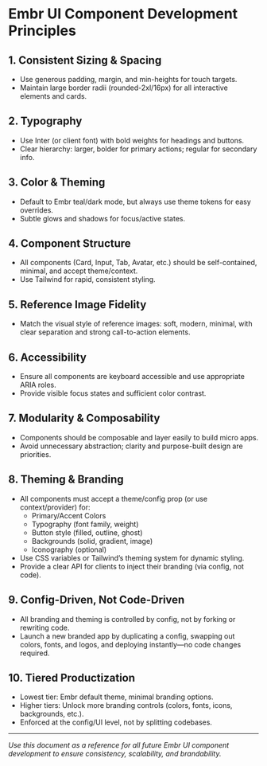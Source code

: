 # Embr UI Component Development Principles

## 1. Consistent Sizing & Spacing
- Use generous padding, margin, and min-heights for touch targets.
- Maintain large border radii (rounded-2xl/16px) for all interactive elements and cards.

## 2. Typography
- Use Inter (or client font) with bold weights for headings and buttons.
- Clear hierarchy: larger, bolder for primary actions; regular for secondary info.

## 3. Color & Theming
- Default to Embr teal/dark mode, but always use theme tokens for easy overrides.
- Subtle glows and shadows for focus/active states.

## 4. Component Structure
- All components (Card, Input, Tab, Avatar, etc.) should be self-contained, minimal, and accept theme/context.
- Use Tailwind for rapid, consistent styling.

## 5. Reference Image Fidelity
- Match the visual style of reference images: soft, modern, minimal, with clear separation and strong call-to-action elements.

## 6. Accessibility
- Ensure all components are keyboard accessible and use appropriate ARIA roles.
- Provide visible focus states and sufficient color contrast.

## 7. Modularity & Composability
- Components should be composable and layer easily to build micro apps.
- Avoid unnecessary abstraction; clarity and purpose-built design are priorities.

## 8. Theming & Branding
- All components must accept a theme/config prop (or use context/provider) for:
  - Primary/Accent Colors
  - Typography (font family, weight)
  - Button style (filled, outline, ghost)
  - Backgrounds (solid, gradient, image)
  - Iconography (optional)
- Use CSS variables or Tailwind’s theming system for dynamic styling.
- Provide a clear API for clients to inject their branding (via config, not code).

## 9. Config-Driven, Not Code-Driven
- All branding and theming is controlled by config, not by forking or rewriting code.
- Launch a new branded app by duplicating a config, swapping out colors, fonts, and logos, and deploying instantly—no code changes required.

## 10. Tiered Productization
- Lowest tier: Embr default theme, minimal branding options.
- Higher tiers: Unlock more branding controls (colors, fonts, icons, backgrounds, etc.).
- Enforced at the config/UI level, not by splitting codebases.

---

_Use this document as a reference for all future Embr UI component development to ensure consistency, scalability, and brandability._ 